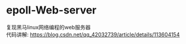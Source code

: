 # epoll-Web-server

复现黑马linux网络编程的web服务器<br>
代码讲解:  https://blog.csdn.net/qq_42032739/article/details/113604154
